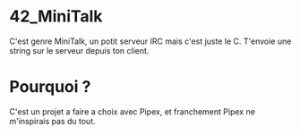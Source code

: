 # 42_MiniTalk
C'est genre MiniTalk, un potit serveur IRC mais c'est juste le C. T'envoie une string sur le serveur depuis ton client.
# Pourquoi ?
C'est un projet a faire a choix avec Pipex, et franchement Pipex ne m'inspirais pas du tout.
